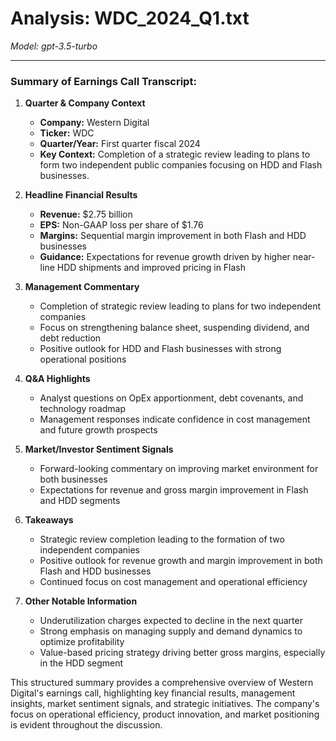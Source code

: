 # Analysis: WDC_2024_Q1.txt

*Model: gpt-3.5-turbo*

---

### Summary of Earnings Call Transcript:

1. **Quarter & Company Context**
   - **Company:** Western Digital
   - **Ticker:** WDC
   - **Quarter/Year:** First quarter fiscal 2024
   - **Key Context:** Completion of a strategic review leading to plans to form two independent public companies focusing on HDD and Flash businesses.

2. **Headline Financial Results**
   - **Revenue:** $2.75 billion
   - **EPS:** Non-GAAP loss per share of $1.76
   - **Margins:** Sequential margin improvement in both Flash and HDD businesses
   - **Guidance:** Expectations for revenue growth driven by higher near-line HDD shipments and improved pricing in Flash

3. **Management Commentary**
   - Completion of strategic review leading to plans for two independent companies
   - Focus on strengthening balance sheet, suspending dividend, and debt reduction
   - Positive outlook for HDD and Flash businesses with strong operational positions

4. **Q&A Highlights**
   - Analyst questions on OpEx apportionment, debt covenants, and technology roadmap
   - Management responses indicate confidence in cost management and future growth prospects

5. **Market/Investor Sentiment Signals**
   - Forward-looking commentary on improving market environment for both businesses
   - Expectations for revenue and gross margin improvement in Flash and HDD segments

6. **Takeaways**
   - Strategic review completion leading to the formation of two independent companies
   - Positive outlook for revenue growth and margin improvement in both Flash and HDD businesses
   - Continued focus on cost management and operational efficiency

7. **Other Notable Information**
   - Underutilization charges expected to decline in the next quarter
   - Strong emphasis on managing supply and demand dynamics to optimize profitability
   - Value-based pricing strategy driving better gross margins, especially in the HDD segment

This structured summary provides a comprehensive overview of Western Digital's earnings call, highlighting key financial results, management insights, market sentiment signals, and strategic initiatives. The company's focus on operational efficiency, product innovation, and market positioning is evident throughout the discussion.